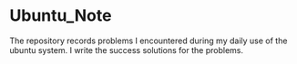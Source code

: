 # Ubuntu_Note

The repository records problems I encountered during my daily use of the ubuntu system. I write the success solutions for the problems.
